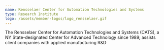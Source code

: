 ```yaml
---
name: Rensselaer Center for Automation Technologies and Systems
type: Research Institute
logo: /assets/member-logos/logo_rensselaer.gif
---
```

The Rensselaer Center for Automation Technologies and Systems (CATS), a NY State-designated Center for Advanced Technology since 1989, assists client companies with applied manufacturing R&D
